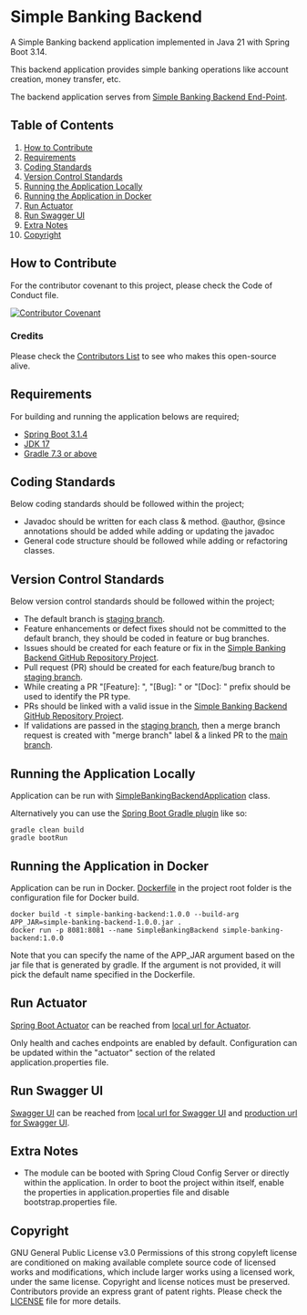 # Simple Banking Backend
A Simple Banking backend application implemented in Java 21 with Spring Boot 3.14.

This backend application provides simple banking operations like account creation, money transfer, etc.

The backend application serves from [Simple Banking Backend End-Point][simple-banking-backend-endpoint].

## Table of Contents

1. [How to Contribute](#how-to-contribute)
2. [Requirements](#requirements)
3. [Coding Standards](#coding-standards)
4. [Version Control Standards](#version-control-standards)
5. [Running the Application Locally](#running-the-application-locally)
6. [Running the Application in Docker](#running-the-application-in-docker)
7. [Run Actuator](#run-actuator)
8. [Run Swagger UI](#run-swagger-ui)
9. [Extra Notes](#extra-notes)
10. [Copyright](#copyright)

## How to Contribute

For the contributor covenant to this project, please check the Code of Conduct file.

[![Contributor Covenant][contributor]](CODE_OF_CONDUCT.md)

### Credits

Please check the [Contributors List](CONTRIBUTORS.md) to see who makes this open-source alive.

## Requirements

For building and running the application belows are required;

- [Spring Boot 3.1.4][spring-boot-version]
- [JDK 17][java-version]
- [Gradle 7.3 or above][gradle-version]

## Coding Standards

Below coding standards should be followed within the project;

- Javadoc should be written for each class & method. @author, @since annotations should be added while adding or updating the javadoc
- General code structure should be followed while adding or refactoring classes.

## Version Control Standards

Below version control standards should be followed within the project;

- The default branch is [staging branch][staging-branch-github-link].
- Feature enhancements or defect fixes should not be committed to the default branch, they should be coded in feature or bug branches.
- Issues should be created for each feature or fix in the [Simple Banking Backend GitHub Repository Project][simple-banking-backend-github].
- Pull request (PR) should be created for each feature/bug branch to [staging branch][staging-branch-github-link].
- While creating a PR "[Feature]: ", "[Bug]: " or "[Doc]: " prefix should be used to identify the PR type.
- PRs should be linked with a valid issue in the [Simple Banking Backend GitHub Repository Project][simple-banking-backend-github].
- If validations are passed in the [staging branch][staging-branch-github-link], then a merge branch request is created with "merge branch" label & a linked PR to the [main branch][main-branch-github-link].

## Running the Application Locally

Application can be run with [SimpleBankingBackendApplication][simple-banking-backend-main-class] class.

Alternatively you can use the [Spring Boot Gradle plugin][spring-boot-gradle-plugin] like so:

```shell
gradle clean build
gradle bootRun
```

## Running the Application in Docker

Application can be run in Docker. [Dockerfile](Dockerfile) in the project root folder is the configuration file for Docker build.

```shell
docker build -t simple-banking-backend:1.0.0 --build-arg APP_JAR=simple-banking-backend-1.0.0.jar .
docker run -p 8081:8081 --name SimpleBankingBackend simple-banking-backend:1.0.0
```
Note that you can specify the name of the APP_JAR argument based on the jar file that is generated by gradle. If the argument is not provided, it will pick the default name specified in the Dockerfile.

## Run Actuator

[Spring Boot Actuator][spring-boot-actuator] can be reached from [local url for Actuator][local-actuator].

Only health and caches endpoints are enabled by default. Configuration can be updated within the "actuator" section of the related application.properties file.

## Run Swagger UI
[Swagger UI][swagger-ui] can be reached from [local url for Swagger UI][local-swagger-ui] and [production url for Swagger UI][production-swagger-ui].

## Extra Notes

* The module can be booted with Spring Cloud Config Server or directly within the application. In order to boot the project within itself, enable the properties in application.properties file and disable bootstrap.properties file.

## Copyright

GNU General Public License v3.0
Permissions of this strong copyleft license are conditioned on making available complete source code of licensed works and modifications, which include larger works using a licensed work, under the same license. Copyright and license notices must be preserved. Contributors provide an express grant of patent rights.
Please check the [LICENSE](LICENSE) file for more details.

[simple-banking-backend-endpoint]: https://simplebanking.com/api/v1
[spring-boot-version]: https://spring.io/blog/2023/09/21/spring-boot-3-1-4-available-now
[java-version]: https://www.oracle.com/java/technologies/javase/21-relnote-issues.html
[gradle-version]: https://gradle.org/releases/
[contributor]: https://img.shields.io/badge/Contributor%20Covenant-2.1-4baaaa.svg
[simple-banking-backend-github]: https://github.com/evrentan/simple-banking-backend
[simple-banking-backend-main-class]: src/main/java/evrentan/example/simplebankingbackend/spring/spring/SimpleBankingBackendApplication.java
[spring-boot-gradle-plugin]: https://docs.spring.io/spring-boot/docs/current/gradle-plugin/reference/htmlsingle/
[spring-boot-actuator]: https://spring.io/guides/gs/actuator-service/
[local-actuator]: http://localhost:8082/actuator
[swagger-ui]: https://swagger.io/tools/swagger-ui/
[local-swagger-ui]: http://localhost:8081/swagger-ui/index.html
[production-swagger-ui]: https://simplebanking.com/api/v1/swagger-ui/index.html
[staging-branch-github-link]: https://github.com/evrentan/simple-banking-backend/tree/staging
[main-branch-github-link]: https://github.com/evrentan/simple-banking-backend/tree/main